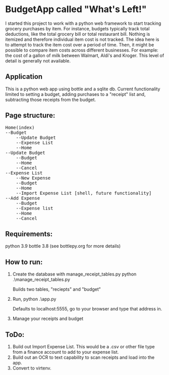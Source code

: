 # BudgetApp called "What's Left!"
I started this project to work with a python web framework to start tracking grocery purchases by item. For instance, budgets
typically track total deductions, like the total grocery bill or total restaurant bill.  Nothing is itemized and therefore
individual item cost is not tracked. The idea here is to attempt to track the item cost over a period of time. Then, it might
be possible to compare item costs across different businesses. For example: the cost of a gallon of milk between Walmart, Aldi's and Kroger. This level of detail is generally not available.

## Application
This is a python web app using bottle and a sqlite db. 
Current functionality limited to setting a budget, adding purchases to a "receipt" list and, subtracting those receipts from the budget. 

## Page structure: 
<pre>
Home(index)
--Budget
	--Update Budget
	--Expense List
	--Home
--Update Budget
	--Budget
	--Home
	--Cancel
--Expense List
	--New Expense 
	--Budget 
	--Home 
	--Import Expense List [shell, future functionality]
--Add Expense
	--Budget 
	--Expense list
	--Home 
	--Cancel
</pre>

## Requirements: 
python 3.9
bottle 3.8 (see bottlepy.org for more details)

## How to run: 
1. Create the database with manage_receipt_tables.py
	python .\manage_receipt_tables.py 
	
	Builds two tables, "reciepts" and "budget"

2. Run, python .\app.py

	Defaults to localhost:5555, go to your browser and type that address in. 

3. Manage your receipts and budget 

## ToDo: 
1. Build out Import Expense List.  This would be a .csv or other file type from a finance account to add to your expense list. 
2. Build out an OCR to text capability to scan receipts and load into the app.
3. Convert to virtenv.
